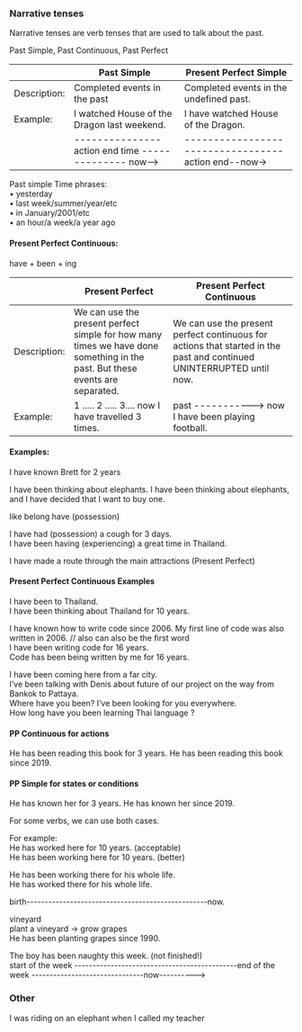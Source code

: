 ### Narrative tenses

Narrative tenses are verb tenses that are used to talk about the past. 

Past Simple, Past Continuous, Past Perfect


| |Past Simple|Present Perfect Simple|
|----|------|----|
|Description: |Completed events in the past  |Completed events in the undefined past.|
|Example: |I watched House of the Dragon last weekend.  |I have watched House of the Dragon.  |
| |--------------- action end time -------------- now-->|----------------------------------action end--now->|

Past simple Time phrases:  
• yesterday  
• last week/summer/year/etc  
• in January/2001/etc  
• an hour/a week/a year ago  


#### Present Perfect Continuous:

have + been + ing  

| |Present Perfect|Present Perfect Continuous|
|----|------|----|
|Description: |We can use the present perfect simple for how many times we have done something in the past. But these events are separated. |We can use the present perfect continuous for actions that started in the past and continued UNINTERRUPTED until now.|
|Example: |1 ..... 2 ..... 3.... now I have travelled 3 times.  |past -----------> now I have been playing football.  |

#### Examples:

I have known Brett for 2 years  

I have been thinking about elephants.
I have been thinking about elephants, and I have decided that I want to buy one.

like belong have (possession)

I have had (possession) a cough for 3 days.  
I have been having (experiencing) a great time in Thailand.

I have made a route through the main attractions (Present Perfect)

#### Present Perfect Continuous Examples

I have been to Thailand.  
I have been thinking about Thailand for 10 years.  

I have known how to write code since 2006. My first line of code was also written in 2006. // also can also be the first word  
I have been writing code for 16 years.  
Code has been being written by me for 16 years.  

I have been coming here from a far city.  
I’ve been talking with Denis about future of our project on the way from Bankok to Pattaya.  
Where have you been? I’ve been looking for you everywhere.  
How long have you been learning Thai language ?  

#### PP Continuous for actions

He has been reading this book for 3 years.
He has been reading this book since 2019.

#### PP Simple for states or conditions

He has known her for 3 years.
He has known her since 2019.


For some verbs, we can use both cases. 

For example:  
He has worked here for 10 years. (acceptable)  
He has been working here for 10 years. (better)  

He has been working there for his whole life.  
He has worked there for his whole life.  

birth--------------------------------------------------now.  

vineyard  
plant a vineyard -> grow grapes  
He has been planting grapes since 1990.  

The boy has been naughty this week. (not finished!)  
start of the week ---------------------------------------------end of the week -------------------------------now---------->

### Other

I was riding on an elephant when I called my teacher 